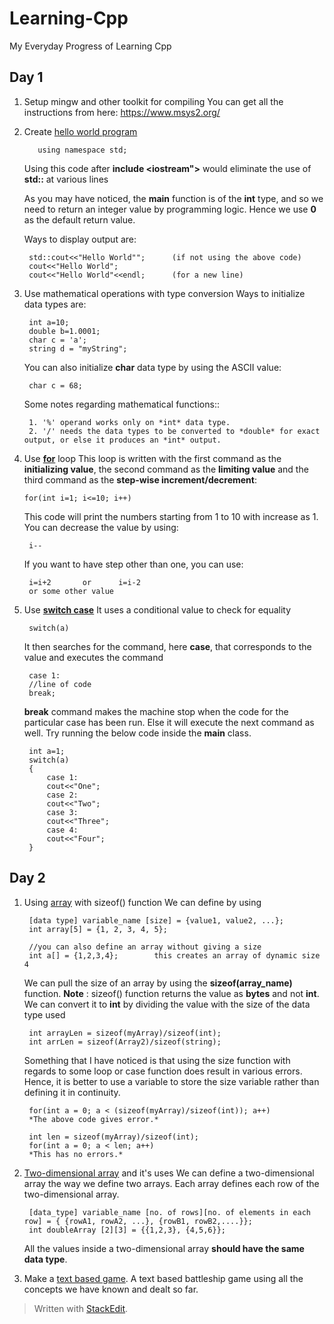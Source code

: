 # Learning-Cpp
My Everyday Progress of Learning Cpp

## Day 1
1. Setup mingw and other toolkit for compiling
	You can get all the instructions from here:
	https://www.msys2.org/
3. Create [hello world program](hello.cpp)  

          using namespace std;
	Using this code after **include <iostream">** would eliminate the use of **std::** at various lines
	
	As you may have noticed, the **main** function is of the **int** type, and so we need to return an integer value by programming logic. Hence we use **0** as the default return value.

	Ways to display output are:

		std::cout<<"Hello World"";		(if not using the above code)
		cout<<"Hello World";
		cout<<"Hello World"<<endl;		(for a new line)
4. Use mathematical operations with type conversion
Ways to initialize data types are:

		int a=10;
		double b=1.0001;
		char c = 'a';
		string d = "myString";
	You can also initialize **char** data type by using the ASCII value:
	
		char c = 68;
	Some notes regarding mathematical functions::
						
		1. '%' operand works only on *int* data type.
		2. '/' needs the data types to be converted to *double* for exact output, or else it produces an *int* output.
5. Use **[for](forloop.cpp)** loop
	This loop is written with the first command as the **initializing value**, the second command as the **limiting value** and the third command as the **step-wise increment/decrement**:
	   
	   for(int i=1; i<=10; i++)
	This code will print the numbers starting from 1 to 10 with increase as 1. You can decrease the value by using:

		i--
	If you want to have step other than one, you can use:

		i=i+2		or 		i=i-2
		or some other value
6. Use **[switch case](switchcase.cpp)**
	It uses a conditional value to check for equality

		switch(a)
	It then searches for the command, here **case**, that corresponds to the value and executes the command

		case 1:
		//line of code
		break;
	**break** command makes the machine stop when the code for the particular case has been run. Else it will execute the next command as well. Try running the below code inside the **main** class.

		int a=1;
		switch(a)
		{
			case 1:
			cout<<"One";
			case 2:
			cout<<"Two";
			case 3:
			cout<<"Three";
			case 4:
			cout<<"Four";
		}

## Day 2
1. Using [array](arrayList.cpp) with sizeof() function
	We can define by using 

		[data type] variable_name [size] = {value1, value2, ...};
		int array[5] = {1, 2, 3, 4, 5};
		
		//you can also define an array without giving a size
		int a[] = {1,2,3,4};		this creates an array of dynamic size 4
	We can pull the size of an array by using the **sizeof(array_name)** function.
	**Note** : sizeof() function returns the value as **bytes** and not **int**.
	We can convert it to **int** by dividing the value with the size of the data type used

		int arrayLen = sizeof(myArray)/sizeof(int);
		int arrLen = sizeof(Array2)/sizeof(string);
	Something that I have noticed is that using the size function with regards to some loop or case function does result in various errors. Hence, it is better to use a variable to store the size variable rather than defining it in continuity.

		for(int a = 0; a < (sizeof(myArray)/sizeof(int)); a++)
		*The above code gives error.*

		int len = sizeof(myArray)/sizeof(int);
		for(int a = 0; a < len; a++)
		*This has no errors.*
2. [Two-dimensional array](two_d_array.cpp) and it's uses
We can define a two-dimensional array the way we define two arrays. Each array defines each row of the two-dimensional array.

		[data_type] variable_name [no. of rows][no. of elements in each row] = { {rowA1, rowA2, ...}, {rowB1, rowB2,....}};
		int doubleArray [2][3] = {{1,2,3}, {4,5,6}};
	All the values inside a two-dimensional array **should have the same data type**.
3. Make a [text based game](two_d_game.cpp).
A text based battleship game using all the concepts we have known and dealt so far.
> Written with [StackEdit](https://stackedit.io/).